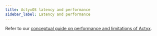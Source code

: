 ```yaml
---
title: ActyxOS latency and performance
sidebar_label: Latency and performance
---
```


Refer to our [conceptual guide on performance and limitations of Actyx](../conceptual/performance-and-limits-of-actyx).
